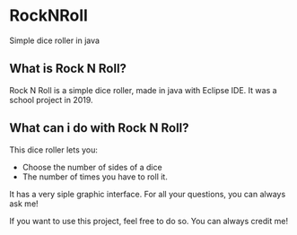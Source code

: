 # RockNRoll
Simple dice roller in java

 ## What is Rock N Roll?
 Rock N Roll is a simple dice roller, made in java with Eclipse IDE. It was a school project in 2019. 
 
 ## What can i do with Rock N Roll? 
 This dice roller lets you:
 - Choose the number of sides of a dice
 - The number of times you have to roll it.
 
 It has a very siple graphic interface. For all your questions, you can always ask me!
 
 If you want to use this project, feel free to do so. You can always credit me!
